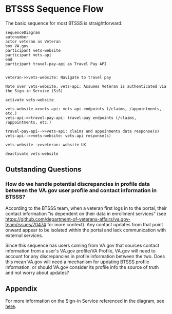 # BTSSS Sequence Flow

The basic sequence for most BTSSS is straightforward:

```mermaid
sequenceDiagram
autonumber
actor veteran as Veteran
box VA.gov
participant vets-website
participant vets-api
end
participant travel-pay-api as Travel Pay API


veteran->>vets-website: Navigate to travel pay

Note over vets-website, vets-api: Assumes Veteran is authenticated via the Sign-in Service (SiS)

activate vets-website

vets-website->>vets-api: vets-api endpoints (/claims, /appointments, etc.)
vets-api->>travel-pay-api: travel-pay endpoints (/claims, /appointments, etc.)

travel-pay-api-->>vets-api: claims and appoinments data response(s)
vets-api-->>vets-website: vets-api response(s)

vets-website-->>veteran: website UX

deactivate vets-website
```

## Outstanding Questions

### How do we handle potential discrepancies in profile data between the VA.gov user profile and contact information in BTSSS?

 According to the BTSSS team, when a veteran first logs in to the portal, their contact information "is dependent on their data in enrollment services" (see https://github.com/department-of-veterans-affairs/va.gov-team/issues/70474 for more context). Any contact updates from that point onward appear to be isolated within the portal and lack communication with external services.

Since this sequence has users coming from VA.gov that sources contact information from a user's VA.gov profile/VA Profile, VA.gov will need to account for any discrepancies in profile information between the two. Does this mean VA.gov will need a mechanism for updating BTSSS profile information, or should VA.gov consider its profile info the source of truth and not worry about updates?

## Appendix

For more information on the Sign-in Service referenced in the diagram, see [here](https://github.com/department-of-veterans-affairs/va.gov-team/blob/master/products/identity/Products/Sign-In%20Service/auth_flows/cookie_oauth.md#sequence-diagram).
